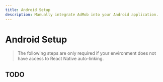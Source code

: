 ```yaml
---
title: Android Setup
description: Manually integrate AdMob into your Android application. 
---
```


# Android Setup

> The following steps are only required if your environment does not have access to React Native
auto-linking. 

## TODO

